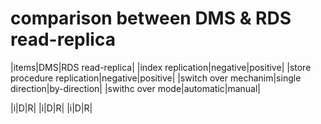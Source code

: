 # comparison between DMS & RDS read-replica

|items|DMS|RDS read-replica|
|index replication|negative|positive|
|store procedure replication|negative|positive|
|switch over mechanim|single direction|by-direction|
|swithc over mode|automatic|manual|

|i|D|R|
|i|D|R|
|i|D|R|
